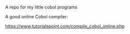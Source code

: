 A repo for my little cobol programs


A good online Cobol compiler:

https://www.tutorialspoint.com/compile_cobol_online.php


